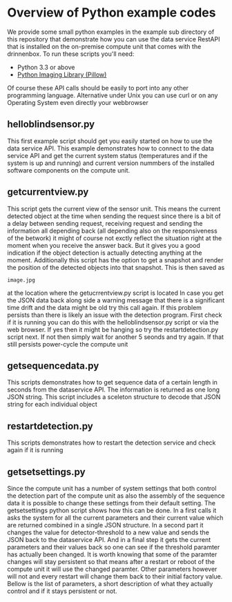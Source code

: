 # Overview of Python example codes
We provide some small python examples in the example sub directory of this repository that demonstrate how you can use the data service RestAPI that is installed on the on-premise compute unit that comes with the drinnenbox. To run these scripts you'll need:
* Python 3.3 or above
* [Python Imaging Library (Pillow)](https://pypi.org/project/pillow/)

Of course these API calls should be easily to port into any other programming language. Alternative under Unix you can use curl or on any Operating System even directly your webbrowser

## helloblindsensor.py
This first example script should get you easily started on how to use the data service API. This example demonstrates how to connect to the data service API and get the current system status (temperatures and if the system is up and running) and current version nummbers of the installed software components on the compute unit.

## getcurrentview.py
This script gets the current view of the sensor unit. This means the current detected object at the time when sending the request since there is a bit of a delay between sending request, receiving request and sending the information all depending back (all depending also on the responsiveness of the betwork) it might of course not exctly reflect the situation right at the moment when you receive the answer back. But it gives you a good indication if the object detection is actually detecting anything at the moment. Additionally this script has the option to get a snapshot and render the position of the detected objects into that snapshot. This is then saved as
```
image.jpg
```
at the location where the getucrrentview.py script is located
In case you get the JSON data back along side a warning message that there is a significant time drift and the data might be old try this call again. If this problem persists than there is likely an issue with the detection program. First check if it is running you can do this with the helloblindsensor.py script or via the web browser. If yes then it might be hanging so try the restartdetection.py script next. If not then simply wait for another 5 seonds and try again. If that still persists power-cycle the compute unit

## getsequencedata.py
This scripts demonstrates how to get sequence data of a certain length in seconds from the dataservice API. The information is returned as one long JSON string. This script includes a sceleton structure to decode that JSON string for each individual object

## restartdetection.py
This scripts demonstrates how to restart the detection service and check again if it is running

## getsetsettings.py
Since the compute unit has a number of system settings that both control the detection part of the compute unit as also the assembly of the sequence data it is possible to change these settings from their default setting. The getsetsettings python script shows how this can be done.
In a first calls it asks the system for all the current parameters and their current value which are returned combined in a single JSON structure.
In a second part it changes the value for detector-threshold to a new value and sends the JSON back to the dataservice API. And in a final step it gets the current parameters and their values back so one can see if the threshold paramter has actually been changed. It is worth knowing that some of the paramter changes will stay persistent so that means after a restart or reboot of the compute unit it will use the changed paramter. Other parameters however will not and every restart will change them back to their initial factory value. Bellow is the list of parameters, a short description of what they actually control and if it stays persistent or not.




